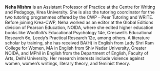 <b>Neha Mishra</b> is an Assistant Professor of Practice at the Centre for Writing and Pedagogy, Krea University. She is also the tutoring coordinator for the two tutoring programmes offered by the CWP – Peer Tutoring and WRITE. Before joining Krea-CWP, Neha worked as an editor at the Global Editions division of Pearson Education, NOIDA, where she edited higher education books like Woolfolk’s Educational Psychology 14e, Creswell’s Educational Research 6e, Leedy’s Practical Research 12e, among others. A literature scholar by training, she has received BA(H) in English from Lady Shri Ram College for Women, MA in English from Shiv Nadar University, Greater NOIDA, and MPhil in English from the Department of English, Faculty of Arts, Delhi University. Her research interests include violence against women, women’s writings, literary theory, and feminist theory. 
